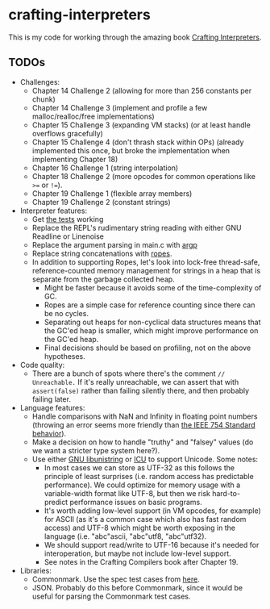 # crafting-interpreters

This is my code for working through the amazing book [Crafting Interpreters](https://craftinginterpreters.com/).

## TODOs
* Challenges:
  - Chapter 14 Challenge 2 (allowing for more than 256 constants per chunk)
  - Chapter 14 Challenge 3 (implement and profile a few malloc/realloc/free implementations)
  - Chapter 15 Challenge 3 (expanding VM stacks) (or at least handle overflows gracefully)
  - Chapter 15 Challenge 4 (don't thrash stack within OPs) (already implemented this once, but broke the implementation when implementing Chapter 18)
  - Chapter 16 Challenge 1 (string interpolation)
  - Chapter 18 Challenge 2 (more opcodes for common operations like `>=` or `!=`).
  - Chapter 19 Challenge 1 (flexible array members)
  - Chapter 19 Challenge 2 (constant strings)
* Interpreter features:
  - Get [the tests](https://github.com/munificent/craftinginterpreters/tree/master/test) working
  - Replace the REPL's rudimentary string reading with either GNU Readline or Linenoise
  - Replace the argument parsing in main.c with [argp](https://www.gnu.org/software/libc/manual/html_node/Argp.html)
  - Replace string concatenations with [ropes](https://en.wikipedia.org/wiki/Rope_(data_structure)).
  - In addition to supporting Ropes, let's look into lock-free thread-safe, reference-counted memory management for strings in a heap that is
    separate from the garbage collected heap.
    * Might be faster because it avoids some of the time-complexity of GC.
    * Ropes are a simple case for reference counting since there can be no cycles.
    * Separating out heaps for non-cyclical data structures means that the GC'ed heap is smaller, which might improve performance on the GC'ed heap.
    * Final decisions should be based on profiling, not on the above hypotheses.
* Code quality:
  - There are a bunch of spots where there's the comment `// Unreachable.` If it's really unreachable, we can assert that with `assert(false)` rather than failing silently there, and then probably failing later.
* Language features:
  - Handle comparisons with NaN and Infinity in floating point numbers (throwing an error seems more friendly than
    [the IEEE 754 Standard behavior](https://en.wikipedia.org/wiki/IEEE_754)).
  - Make a decision on how to handle "truthy" and "falsey" values (do we want a stricter type system here?).
  - Use either [GNU libunistring](https://www.gnu.org/software/libunistring/) or [ICU](https://icu.unicode.org/) to support Unicode. Some notes:
    * In most cases we can store as UTF-32 as this follows the principle of least surprises (i.e. random access has predictable performance).
      We could optimize for memory usage with a variable-width format like UTF-8, but then we risk hard-to-predict performance issues on
      basic programs.
    * It's worth adding low-level support (in VM opcodes, for example) for ASCII (as it's a common case which also has fast random access) and UTF-8
      which might be worth exposing in the language (i.e. "abc"ascii, "abc"utf8, "abc"utf32).
    * We should support read/write to UTF-16 because it's needed for interoperation, but maybe not include low-level support.
    * See notes in the Crafting Compilers book after Chapter 19.
* Libraries:
  - Commonmark. Use the spec test cases from [here](https://spec.commonmark.org/).
  - JSON. Probably do this before Commonmark, since it would be useful for parsing the Commonmark test cases.

